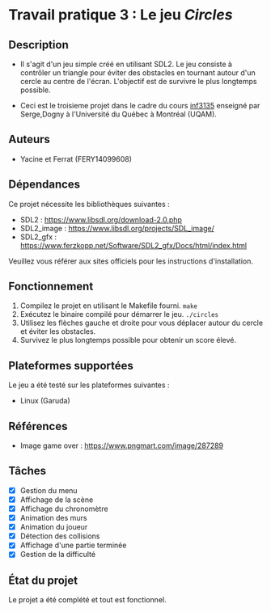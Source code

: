 # Travail pratique 3 : Le jeu *Circles*

## Description

* Il s'agit d'un jeu simple créé en utilisant SDL2. Le jeu consiste à contrôler un triangle pour éviter des obstacles en tournant autour d'un cercle au centre de l'écran. L'objectif est de survivre le plus longtemps possible.

* Ceci est le troisieme projet dans le cadre du cours [inf3135](https://etudier.uqam.ca/cours?sigle=INF3135)
enseigné par Serge,Dogny à l'Université du Québec à Montréal (UQAM).

## Auteurs

- Yacine et Ferrat (FERY14099608)

## Dépendances

Ce projet nécessite les bibliothèques suivantes :

- SDL2 : https://www.libsdl.org/download-2.0.php
- SDL2_image : https://www.libsdl.org/projects/SDL_image/
- SDL2_gfx : https://www.ferzkopp.net/Software/SDL2_gfx/Docs/html/index.html

Veuillez vous référer aux sites officiels pour les instructions d'installation.

## Fonctionnement

1. Compilez le projet en utilisant le Makefile fourni. `make`
2. Exécutez le binaire compilé pour démarrer le jeu. `./circles`
3. Utilisez les flèches gauche et droite pour vous déplacer autour du cercle et éviter les obstacles.
4. Survivez le plus longtemps possible pour obtenir un score élevé.


## Plateformes supportées

Le jeu a été testé sur les plateformes suivantes :

- Linux (Garuda)

## Références

- Image game over : https://www.pngmart.com/image/287289

## Tâches


* [X] Gestion du menu
* [X] Affichage de la scène
* [X] Affichage du chronomètre
* [X] Animation des murs
* [X] Animation du joueur
* [X] Détection des collisions
* [X] Affichage d'une partie terminée
* [X] Gestion de la difficulté

## État du projet

Le projet a été complété et tout est fonctionnel.


